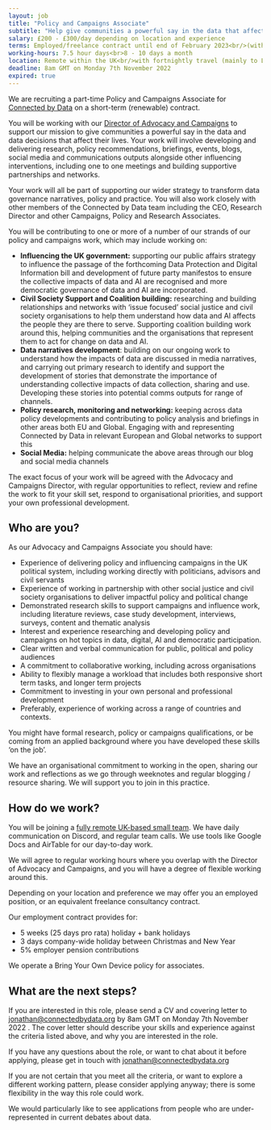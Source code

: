 ```yaml
---
layout: job
title: "Policy and Campaigns Associate"
subtitle: "Help give communities a powerful say in the data that affects their lives"
salary: £200 - £300/day depending on location and experience
terms: Employed/freelance contract until end of February 2023<br/>(with possibility of renewal)
working-hours: 7.5 hour days<br>8 - 10 days a month
location: Remote within the UK<br/>with fortnightly travel (mainly to London for face to face meetings and events)
deadline: 8am GMT on Monday 7th November 2022
expired: true
---
```


We are recruiting a part-time Policy and Campaigns Associate for [Connected by Data](www.connectedbydata.org) on a short-term (renewable) contract.

You will be working with our [Director of Advocacy and Campaigns](https://connectedbydata.org/team/jonathan-smith) to support our mission to give communities a powerful say in the  data and data decisions that affect their lives. Your work will involve developing and delivering research, policy recommendations, briefings, events, blogs, social media and communications outputs alongside other influencing interventions, including one to one meetings and building supportive partnerships and networks.  

Your work will all be part of supporting our wider strategy to transform data governance narratives, policy and practice. You will also work closely with other members of the Connected by Data team including the CEO, Research Director and other Campaigns, Policy and Research Associates.

You will be contributing to one or more of a number of our strands of our policy and campaigns work, which may include working on:


* **Influencing the UK government:** supporting our public affairs strategy to influence the passage of the forthcoming Data Protection and Digital Information bill and development of future party manifestos to ensure the collective impacts of data and AI are recognised and more democratic governance of data and AI are incorporated.
* **Civil Society Support and Coalition building:** researching and building relationships and networks with ‘issue focused’ social justice and civil society organisations to help them understand how data and AI  affects the people they are there to serve. Supporting coalition building work around this, helping communities and the organisations that represent them to act for change on data and AI.
* **Data narratives development**: building on our ongoing work to understand how the impacts of data are discussed in media narratives, and carrying out primary research to identify and support the development of stories that demonstrate the importance of understanding collective impacts of data collection, sharing and use. Developing these stories into potential comms outputs for range of channels.
* **Policy research, monitoring and networking:** keeping across data policy developments  and contributing to policy analysis and briefings in other areas both EU and Global. Engaging with and representing Connected by Data in relevant European and Global networks to support this
* **Social Media:** helping communicate the above areas through our blog and social media channels

The exact focus of your work will be agreed with the Advocacy and Campaigns  Director, with regular opportunities to reflect, review and refine the work to fit your skill set, respond to organisational priorities, and support your own professional development.


## Who are you?

As our Advocacy and Campaigns Associate you should have:

* Experience of delivering policy and influencing campaigns in the UK political system, including working directly with politicians, advisors and civil servants
* Experience of working in partnership with other social justice and civil society organisations to deliver impactful policy and political change
* Demonstrated research skills to support campaigns and influence work, including literature reviews, case study development, interviews, surveys, content and thematic analysis
* Interest and experience researching and developing policy and campaigns on hot topics in data, digital, AI and democratic participation.
* Clear written and verbal communication for public, political and policy audiences
* A commitment to collaborative working, including across organisations
* Ability to flexibly manage a workload that includes both responsive short term tasks, and longer term projects
* Commitment to investing in your own personal and professional development
* Preferably, experience of working across a range of countries and contexts.

You might have formal research, policy or campaigns qualifications, or be coming from an applied background where you have developed these skills ‘on the job’.

We have an organisational commitment to working in the open, sharing our work and reflections as we go through weeknotes and regular blogging / resource sharing. We will support you to join in this practice.


## How do we work?

You will be joining a [fully remote UK-based small team](/about#team). We have daily communication on Discord, and regular team calls. We use tools like Google Docs and AirTable for our day-to-day work.

We will agree to regular working hours where you overlap with the Director of Advocacy and Campaigns, and you will have a degree of flexible working around this.

Depending on your location and preference we may offer you an employed position, or an equivalent freelance consultancy contract.

Our employment contract provides for:

* 5 weeks (25 days pro rata) holiday + bank holidays
* 3 days company-wide holiday between Christmas and New Year
* 5% employer pension contributions

We operate a Bring Your Own Device policy for associates.


## What are the next steps?

If you are interested in this role, please send a CV and covering letter to [jonathan@connectedbydata.org](mailto:jonathan@connectedbydata.org) by 8am GMT on Monday 7th November 2022 . The cover letter should describe your skills and experience against the criteria listed above, and why you are interested in the role.

If you have any questions about the role, or want to chat about it before applying, please get in touch with jonathan@connectedbydata.org

If you are not certain that you meet all the criteria, or want to explore a different working pattern, please consider applying anyway; there is some flexibility in the way this role could work.

We would particularly like to see applications from people who are under-represented in current debates about data.
